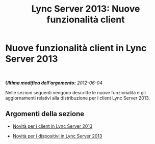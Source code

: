 ﻿---
title: 'Lync Server 2013: Nuove funzionalità client'
TOCTitle: Nuove funzionalità client
ms:assetid: 108bef85-329b-4252-8790-b13d271bd03e
ms:mtpsurl: https://technet.microsoft.com/it-it/library/Gg398192(v=OCS.15)
ms:contentKeyID: 49299716
ms.date: 08/24/2015
mtps_version: v=OCS.15
ms.translationtype: HT
---

# Nuove funzionalità client in Lync Server 2013

 

_**Ultima modifica dell'argomento:** 2012-06-04_

Nelle sezioni seguenti vengono descritte le nuove funzionalità e gli aggiornamenti relativi alla distribuzione per i client Lync Server 2013.

## Argomenti della sezione

  - [Novità per i client in Lync Server 2013](lync-server-2013-what-s-new-for-clients.md)

  - [Novità per i dispositivi in Lync Server 2013](lync-server-2013-what-s-new-for-devices.md)

